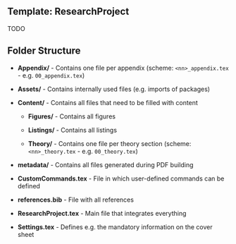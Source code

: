 ## Template: ResearchProject

TODO

## Folder Structure

- **Appendix/** - Contains one file per appendix (scheme: ```<nn>_appendix.tex``` - e.g. ```00_appendix.tex```)

- **Assets/** - Contains internally used files (e.g. imports of packages)

- **Content/** - Contains all files that need to be filled with content

  - **Figures/** - Contains all figures

  - **Listings/** - Contains all listings

  - **Theory/** - Contains one file per theory section (scheme: ```<nn>_theory.tex``` - e.g. ```00_theory.tex```)

- **metadata/** - Contains all files generated during PDF building

- **CustomCommands.tex** - File in which user-defined commands can be defined

- **references.bib** - File with all references

- **ResearchProject.tex** - Main file that integrates everything

- **Settings.tex** - Defines e.g. the mandatory information on the cover sheet
